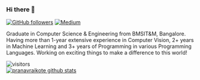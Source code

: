 ### Hi there 👋

[![GitHub followers](https://img.shields.io/github/followers/pranavraikote?label=Follow&style=social)](https://github.com/pranavraikote) [![Medium](https://github.com/Rishit-dagli/Rishit-dagli/blob/master/badges/medium.svg)](https://medium.com/@pranavraikote)

Graduate in Computer Science & Engineering from BMSIT&M, Bangalore. Having more than 1-year extensive experience in Computer Vision, 2+ years in Machine Learning and 3+ years of Programming in various Programming Languages. Working on exciting things to make a difference to this world!

![visitors](https://komarev.com/ghpvc/?username=pranavraikote)
<br>
[![pranavraikote github stats](https://github-readme-stats.vercel.app/api?username=pranavraikote&show_icons=true&title_color=fff&icon_color=79ff97&text_color=9f9f9f&bg_color=151515)](https://github.com/anuraghazra/github-readme-stats)

<!--
**pranavraikote/pranavraikote** is a ✨ _special_ ✨ repository because its `README.md` (this file) appears on your GitHub profile.

Here are some ideas to get you started:

- 🔭 I’m currently working on ...
- 🌱 I’m currently learning ...
- 👯 I’m looking to collaborate on ...
- 🤔 I’m looking for help with ...
- 💬 Ask me about ...
- 📫 How to reach me: ...
- 😄 Pronouns: ...
- ⚡ Fun fact: ...
-->
